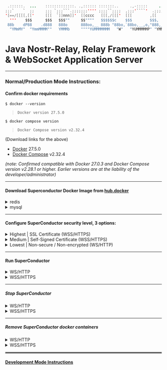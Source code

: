 ```java
 .::::::.  ...    :::::::::::::. .,:::::: :::::::..     .,-:::::     ...   :::.    :::.:::::::-.   ...    :::  .,-:::::::::::::::::   ...    :::::::..
;;;`    `  ;;     ;;; `;;;```.;;;;;;;'''' ;;;;``;;;;  ,;;;'````'  .;;;;;;;.`;;;;,  `;;; ;;,   `';, ;;     ;;;,;;;'````';;;;;;;;''''.;;;;;;;. ;;;;``;;;;
'[==/[[[[,[['     [[[  `]]nnn]]'  [[cccc   [[[,/[[['  [[[        ,[[     \[[,[[[[[. '[[ `[[     [[[['     [[[[[[            [[    ,[[     \[[,[[[,/[[['
  '''    $$$      $$$   $$$""     $$""""   $$$$$$c    $$$        $$$,     $$$$$$ "Y$c$$  $$,    $$$$      $$$$$$            $$    $$$,     $$$$$$$$$c
 88b    dP88    .d888   888o      888oo,__ 888b "88bo,`88bo,__,o,"888,_ _,88P888    Y88  888_,o8P'88    .d888`88bo,__,o,    88,   "888,_ _,88P888b "88bo,
  "YMmMY"  "YmmMMMM""   YMMMb     """"YUMMMMMMM   "W"   "YUMMMMMP" "YMMMMMP" MMM     YM  MMMMP"`   "YmmMMMM""  "YUMMMMMP"   MMM     "YMMMMMP" MMMM   "W"
```
# Java Nostr-Relay, Relay Framework & WebSocket Application Server

----

### Normal/Production Mode Instructions:
#### Confirm docker requirements

    $ docker --version
>     Docker version 27.5.0
    $ docker compose version
>     Docker Compose version v2.32.4

(Download links for the above)
- [Docker](https://hub.docker.com/_/docker) 27.5.0
- [Docker Compose](https://docs.docker.com/compose/install/) v2.32.4

_(note: Confirmed compatible with Docker 27.0.3 and Docker Compose version v2.28.1 or higher.  Earlier versions are at the liability of the developer/administrator)_

----

#### Download Superconductor Docker Image from [hub.docker](https://hub.docker.com/repository/docker/avlo/superconductor/tags)

<details>
  <summary>redis</summary>  

      $ docker pull avlo/superconductor-app-redis:1.16.0
</details>
<details>
  <summary>mysql</summary>  

      $ docker pull avlo/superconductor-app-mysql:1.16.0
</details>

----

#### Configure SuperConductor security level, 3 options:

<details>
  <summary>Highest | SSL Certificate (WSS/HTTPS)</summary>
  <ul>
    <li><a href="https://www.websitebuilderexpert.com/building-websites/how-to-get-an-ssl-certificate/">Obtain</a> an SSL certificate</li>
    <li><a href="https://www.baeldung.com/java-import-cer-certificate-into-keystore">Install</a> the certificate</li>
    <li>Download <a href="src/main/resources/application-prod_wss.properties.properties">application-prod_wss.properties</a> file & configure <a href="src/main/resources/application-prod_wss.properties.properties?plain=1#L6,8,L11-L15"> SSL settings</a></li>
    <li>Download <a href="superconductor/docker-compose-prod_wss.yml">docker-compose-prod_wss.yml</a> file <i>(and optionally <a href="superconductor/docker-compose-prod_wss.yml?plain=1#L10,32,L36-L37">edit relevant parameters</a> as applicable)</i></li>
  </ul>
</details>

<details>
  <summary>Medium | Self-Signed Certificate (WSS/HTTPS)</summary>
  <ul>
    <li><a href="https://www.baeldung.com/openssl-self-signed-cert">Create </a>a Self-Signed Certificate</li>
	<li><a href="https://www.baeldung.com/java-import-cer-certificate-into-keystore">Install</a> the certificate</li>
	<li>Download <a href="src/main/resources/application-prod_wss.properties.properties">application-prod_wss.properties</a> file & configure <a href="src/main/resources/application-prod_wss.properties.properties?plain=1#L6,8,L11-L15"> SSL settings</a></li>
    <li>Download <a href="superconductor/docker-compose-prod_wss.yml">docker-compose-prod_wss.yml</a> file <i>(and optionally <a href="superconductor/docker-compose-prod_wss.yml?plain=1#L10,32,L36-L37">edit relevant parameters</a> as applicable)</i></li>
  </ul>
</details> 

<details>
  <summary>Lowest | Non-secure / Non-encrypted (WS/HTTP)</summary>
  <ul>
    <li>Security-related configuration(s) not required</li>
    <li>Download <a href="superconductor/docker-compose-prod_ws.yml">docker-compose-prod_ws.yml</a> file <i>(and optionally <a href="superconductor/docker-compose-prod_ws.yml?plain=1#L10,32,L36-L37">edit relevant parameters</a> as applicable)</i></li>
  </ul>
</details>

----

#### Run SuperConductor

<details><summary>WS/HTTP</summary>
    <blockquote>
        <details><summary>mysql</summary>
            <blockquote>

###### run without logging:

    $ docker compose -f superconductor/mysql/docker-compose-prod_ws.yml up 

###### run with container logging displayed to console:

    $ docker compose -f superconductor/mysql/docker-compose-prod_ws.yml up --abort-on-container-failure --attach-dependencies

###### run with docker logging displayed to console:

    $ docker compose -f superconductor/mysql/docker-compose-prod_ws.yml up -d && dcls | grep 'superconductor-app-mysql' | awk '{print $1}' | xargs docker logs -f

</blockquote>
        </details>
        <details><summary>redis</summary>
            <blockquote>

###### run without logging:

    $ docker compose -f superconductor/redis/docker-compose-prod_ws.yml up 

###### run with container logging displayed to console:

    $ docker compose -f superconductor/redis/docker-compose-prod_ws.yml up --abort-on-container-failure --attach-dependencies

###### run with docker logging displayed to console:

    $ docker compose -f superconductor/redis/docker-compose-prod_ws.yml up -d && dcls | grep 'superconductor-app-redis' | awk '{print $1}' | xargs docker logs -f
</blockquote>
        </details>
    </blockquote>
</details>

<details><summary>WSS/HTTPS</summary>
    <blockquote>

###### (*optionally edit [superconductor/docker-compose-prod_wss.yml](superconductor/docker-compose-prod_wss.yml?plain=1#L10,L32,L36-L37) parameters as applicable.*)
</blockquote>
    <blockquote>
        <details><summary>mysql</summary>
            <blockquote>

###### run without logging:

    $ docker compose -f superconductor/mysql/docker-compose-prod_wss.yml up 

###### run with container logging displayed to console:

    $ docker compose -f superconductor/mysql/docker-compose-prod_wss.yml up --abort-on-container-failure --attach-dependencies

###### run with docker logging displayed to console:

    $ docker compose -f superconductor/mysql/docker-compose-prod_wss.yml up -d && dcls | grep 'superconductor-app-mysql' | awk '{print $1}' | xargs docker logs -f

</blockquote>
        </details>
        <details><summary>redis</summary>
            <blockquote>

###### run without logging:

    $ docker compose -f superconductor/redis/docker-compose-prod_wss.yml up 

###### run with container logging displayed to console:

    $ docker compose -f superconductor/redis/docker-compose-prod_wss.yml up --abort-on-container-failure --attach-dependencies

###### run with docker logging displayed to console:

    $ docker compose -f superconductor/redis/docker-compose-prod_wss.yml up -d && dcls | grep 'superconductor-app-redis' | awk '{print $1}' | xargs docker logs -f
</blockquote>
        </details>
    </blockquote>
</details>

----

##### Stop SuperConductor

<details><summary>WS/HTTP</summary>
    <blockquote>
        <details><summary>mysql</summary>
            <blockquote>

    $ docker compose -f superconductor/mysql/docker-compose-prod_ws.yml stop 
</blockquote>
        </details>
        <details><summary>redis</summary>
            <blockquote>

    $ docker compose -f superconductor/redis/docker-compose-prod_ws.yml stop 
</blockquote>
        </details>
    </blockquote>
</details>

<details><summary>WSS/HTTPS</summary>
    <blockquote>
        <details><summary>mysql</summary>
            <blockquote>

    $ docker compose -f superconductor/mysql/docker-compose-prod_wss.yml stop 
</blockquote>
        </details>
        <details><summary>redis</summary>
            <blockquote>

    $ docker compose -f superconductor/redis/docker-compose-prod_wss.yml stop 
</blockquote>
        </details>
    </blockquote>
</details>

----  

##### Remove SuperConductor docker containers

<details><summary>WS/HTTP</summary>
    <blockquote>
        <details><summary>mysql</summary>
            <blockquote>

    $ docker compose -f superconductor/mysql/docker-compose-prod_ws.yml down --remove-orphans

</blockquote>
        </details>
        <details><summary>redis</summary>
            <blockquote>

    $ docker compose -f superconductor/redis/docker-compose-prod_ws.yml down --remove-orphans
</blockquote>
        </details>
    </blockquote>
</details>

<details><summary>WSS/HTTPS</summary>
    <blockquote>
        <details><summary>mysql</summary>
            <blockquote>

    $ docker compose -f superconductor/mysql/docker-compose-prod_wss.yml down --remove-orphans

</blockquote>
        </details>
        <details><summary>redis</summary>
            <blockquote>

    $ docker compose -f superconductor/redis/docker-compose-prod_wss.yml down --remove-orphans
</blockquote>
        </details>
    </blockquote>
</details>  

<hr style="border:2px solid grey">

#### [Development Mode Instructions](DEVELOPMENT.md)
